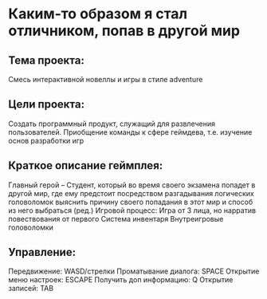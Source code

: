 # Каким-то образом я стал отличником, попав в другой мир
## Тема проекта:
Смесь интерактивной новеллы и игры в стиле adventure

## Цели проекта:
Создать программный продукт, служащий для развлечения пользователей.
Приобщение команды к сфере геймдева, т.е. изучение основ разработки игр

## Краткое описание геймплея:
Главный герой – Студент, который во время своего экзамена попадет в другой мир, где ему предстоит посредством разгадывания логических головоломок выяснить причину своего попадания в этот мир и способ из него выбраться (ред.)
Игровой процесс:
Игра от 3 лица, но нарратив повествования от первого
Система инвентаря
Внутреигровые головоломки

## Управление:
Передвижение: WASD/стрелки
Проматывание диалога: SPACE
Открытие меню настроек: ESCAPE
Получить доп информацию: Q
Открытие записей: TAB
